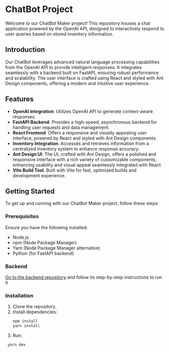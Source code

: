 # ChatBot Project

Welcome to our ChatBot Maker project! This repository houses a chat application powered by the OpenAI API, designed to interactively respond to user queries based on stored inventory information.

## Introduction

Our ChatBot leverages advanced natural language processing capabilities from the OpenAI API to provide intelligent responses. It integrates seamlessly with a backend built on FastAPI, ensuring robust performance and scalability. The user interface is crafted using React and styled with Ant Design components, offering a modern and intuitive user experience.

## Features

- **OpenAI Integration**: Utilizes OpenAI API to generate context-aware responses.
- **FastAPI Backend**: Provides a high-speed, asynchronous backend for handling user requests and data management.
- **React Frontend**: Offers a responsive and visually appealing user interface, powered by React and styled with Ant Design components.
- **Inventory Integration**: Accesses and retrieves information from a centralized inventory system to enhance response accuracy.
- **Ant Design UI**: The UI, crafted with Ant Design, offers a polished and responsive interface with a rich variety of customizable components, enhancing usability and visual appeal seamlessly integrated with React.
- **Vite Build Tool**: Built with Vite for fast, optimized builds and development experience.


## Getting Started

To get up and running with our ChatBot Maker project, follow these steps:

### Prerequisites

Ensure you have the following installed:

- Node.js
- npm (Node Package Manager)
- Yarn (Node Package Manager alternative)
- Python (for FastAPI backend)

### Backend
[Go to the backend repository](https://github.com/JDGuzman2001/Makers-Chatbot-Backend) and follow its step-by-step instructions to run it

 
### Installation

1. Clone the repository.
2. Install dependencies:
   ```bash
   npm install
   yarn install

3. Run:
  ```bash
   yarn dev


